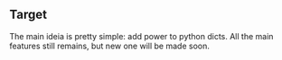 ## Target
The main ideia is pretty simple: add power to python dicts. All the main features still remains, but new one will be made soon.
